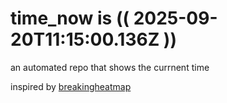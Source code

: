 # time_now is (( 2025-09-20T11:15:00.136Z ))

an automated repo that shows the currnent time

inspired by [breakingheatmap](https://github.com/breakingheatmap/breakingheatmap)